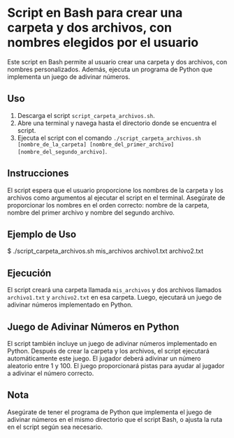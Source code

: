 # Script en Bash para crear una carpeta y dos archivos, con nombres elegidos por el usuario

Este script en Bash permite al usuario crear una carpeta y dos archivos, con nombres personalizados. Además, ejecuta un programa de Python que implementa un juego de adivinar números.

## Uso

1. Descarga el script `script_carpeta_archivos.sh`.
2. Abre una terminal y navega hasta el directorio donde se encuentra el script.
3. Ejecuta el script con el comando `./script_carpeta_archivos.sh [nombre_de_la_carpeta] [nombre_del_primer_archivo] [nombre_del_segundo_archivo]`.

## Instrucciones

El script espera que el usuario proporcione los nombres de la carpeta y los archivos como argumentos al ejecutar el script en el terminal. Asegúrate de proporcionar los nombres en el orden correcto: nombre de la carpeta, nombre del primer archivo y nombre del segundo archivo.

## Ejemplo de Uso


$ ./script_carpeta_archivos.sh mis_archivos archivo1.txt archivo2.txt

## Ejecución
El script creará una carpeta llamada `mis_archivos` y dos archivos llamados `archivo1.txt` y `archivo2.txt` en esa carpeta. Luego, ejecutará un juego de adivinar números implementado en Python.

## Juego de Adivinar Números en Python

El script también incluye un juego de adivinar números implementado en Python. Después de crear la carpeta y los archivos, el script ejecutará automáticamente este juego. El jugador deberá adivinar un número aleatorio entre 1 y 100. El juego proporcionará pistas para ayudar al jugador a adivinar el número correcto.

## Nota

Asegúrate de tener el programa de Python que implementa el juego de adivinar números en el mismo directorio que el script Bash, o ajusta la ruta en el script según sea necesario.
